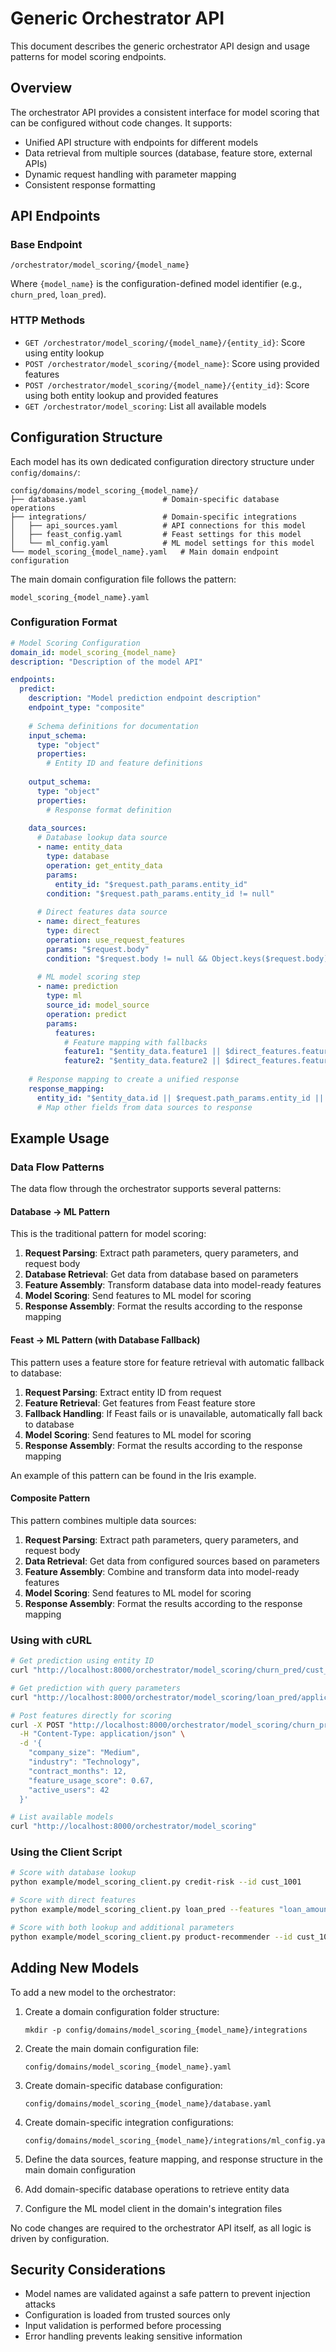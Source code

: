 # Generic Orchestrator API

This document describes the generic orchestrator API design and usage patterns for model scoring endpoints.

## Overview

The orchestrator API provides a consistent interface for model scoring that can be configured without code changes. It supports:

- Unified API structure with endpoints for different models
- Data retrieval from multiple sources (database, feature store, external APIs)
- Dynamic request handling with parameter mapping
- Consistent response formatting

## API Endpoints

### Base Endpoint

```
/orchestrator/model_scoring/{model_name}
```

Where `{model_name}` is the configuration-defined model identifier (e.g., `churn_pred`, `loan_pred`).

### HTTP Methods

- `GET /orchestrator/model_scoring/{model_name}/{entity_id}`: Score using entity lookup
- `POST /orchestrator/model_scoring/{model_name}`: Score using provided features
- `POST /orchestrator/model_scoring/{model_name}/{entity_id}`: Score using both entity lookup and provided features
- `GET /orchestrator/model_scoring`: List all available models

## Configuration Structure

Each model has its own dedicated configuration directory structure under `config/domains/`:

```
config/domains/model_scoring_{model_name}/
├── database.yaml                 # Domain-specific database operations
├── integrations/                 # Domain-specific integrations
│   ├── api_sources.yaml          # API connections for this model
│   ├── feast_config.yaml         # Feast settings for this model
│   └── ml_config.yaml            # ML model settings for this model
└── model_scoring_{model_name}.yaml   # Main domain endpoint configuration
```

The main domain configuration file follows the pattern:

```
model_scoring_{model_name}.yaml
```

### Configuration Format

```yaml
# Model Scoring Configuration
domain_id: model_scoring_{model_name}
description: "Description of the model API"

endpoints:
  predict:
    description: "Model prediction endpoint description"
    endpoint_type: "composite"
    
    # Schema definitions for documentation
    input_schema:
      type: "object"
      properties:
        # Entity ID and feature definitions
    
    output_schema:
      type: "object"
      properties:
        # Response format definition
    
    data_sources:
      # Database lookup data source
      - name: entity_data
        type: database
        operation: get_entity_data
        params:
          entity_id: "$request.path_params.entity_id"
        condition: "$request.path_params.entity_id != null"
      
      # Direct features data source
      - name: direct_features
        type: direct
        operation: use_request_features
        params: "$request.body"
        condition: "$request.body != null && Object.keys($request.body).length > 0"
      
      # ML model scoring step
      - name: prediction
        type: ml
        source_id: model_source
        operation: predict
        params:
          features:
            # Feature mapping with fallbacks
            feature1: "$entity_data.feature1 || $direct_features.feature1 || default_value"
            feature2: "$entity_data.feature2 || $direct_features.feature2 || default_value"
    
    # Response mapping to create a unified response
    response_mapping:
      entity_id: "$entity_data.id || $request.path_params.entity_id || 'unknown'"
      # Map other fields from data sources to response
```

## Example Usage

### Data Flow Patterns

The data flow through the orchestrator supports several patterns:

#### Database -> ML Pattern

This is the traditional pattern for model scoring:

1. **Request Parsing**: Extract path parameters, query parameters, and request body
2. **Database Retrieval**: Get data from database based on parameters
3. **Feature Assembly**: Transform database data into model-ready features
4. **Model Scoring**: Send features to ML model for scoring
5. **Response Assembly**: Format the results according to the response mapping

#### Feast -> ML Pattern (with Database Fallback)

This pattern uses a feature store for feature retrieval with automatic fallback to database:

1. **Request Parsing**: Extract entity ID from request
2. **Feature Retrieval**: Get features from Feast feature store
3. **Fallback Handling**: If Feast fails or is unavailable, automatically fall back to database
4. **Model Scoring**: Send features to ML model for scoring
5. **Response Assembly**: Format the results according to the response mapping

An example of this pattern can be found in the Iris example.

#### Composite Pattern

This pattern combines multiple data sources:

1. **Request Parsing**: Extract path parameters, query parameters, and request body
2. **Data Retrieval**: Get data from configured sources based on parameters
3. **Feature Assembly**: Combine and transform data into model-ready features
4. **Model Scoring**: Send features to ML model for scoring
5. **Response Assembly**: Format the results according to the response mapping

### Using with cURL

```bash
# Get prediction using entity ID
curl "http://localhost:8000/orchestrator/model_scoring/churn_pred/cust_1001"

# Get prediction with query parameters
curl "http://localhost:8000/orchestrator/model_scoring/loan_pred/applicant_123?loan_amount=25000&loan_term=36"

# Post features directly for scoring
curl -X POST "http://localhost:8000/orchestrator/model_scoring/churn_pred" \
  -H "Content-Type: application/json" \
  -d '{
    "company_size": "Medium", 
    "industry": "Technology",
    "contract_months": 12,
    "feature_usage_score": 0.67,
    "active_users": 42
  }'

# List available models
curl "http://localhost:8000/orchestrator/model_scoring"
```

### Using the Client Script

```bash
# Score with database lookup
python example/model_scoring_client.py credit-risk --id cust_1001

# Score with direct features
python example/model_scoring_client.py loan_pred --features "loan_amount=25000,loan_term=36,credit_score=720"

# Score with both lookup and additional parameters
python example/model_scoring_client.py product-recommender --id cust_1002 --context "current_page=electronics,recent_searches=laptop|headphones"
```

## Adding New Models

To add a new model to the orchestrator:

1. Create a domain configuration folder structure:
   ```
   mkdir -p config/domains/model_scoring_{model_name}/integrations
   ```

2. Create the main domain configuration file:
   ```
   config/domains/model_scoring_{model_name}.yaml
   ```

3. Create domain-specific database configuration:
   ```
   config/domains/model_scoring_{model_name}/database.yaml
   ```

4. Create domain-specific integration configurations:
   ```
   config/domains/model_scoring_{model_name}/integrations/ml_config.yaml
   ```

5. Define the data sources, feature mapping, and response structure in the main domain configuration
6. Add domain-specific database operations to retrieve entity data
7. Configure the ML model client in the domain's integration files

No code changes are required to the orchestrator API itself, as all logic is driven by configuration.

## Security Considerations

- Model names are validated against a safe pattern to prevent injection attacks
- Configuration is loaded from trusted sources only
- Input validation is performed before processing
- Error handling prevents leaking sensitive information